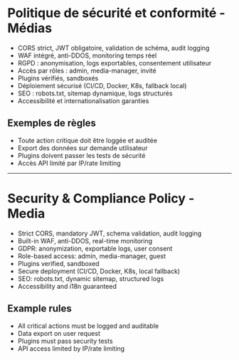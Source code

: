 # Politique de sécurité et conformité - Médias

- CORS strict, JWT obligatoire, validation de schéma, audit logging
- WAF intégré, anti-DDOS, monitoring temps réel
- RGPD : anonymisation, logs exportables, consentement utilisateur
- Accès par rôles : admin, media-manager, invité
- Plugins vérifiés, sandboxés
- Déploiement sécurisé (CI/CD, Docker, K8s, fallback local)
- SEO : robots.txt, sitemap dynamique, logs structurés
- Accessibilité et internationalisation garanties

## Exemples de règles
- Toute action critique doit être loggée et auditée
- Export des données sur demande utilisateur
- Plugins doivent passer les tests de sécurité
- Accès API limité par IP/rate limiting

---

# Security & Compliance Policy - Media

- Strict CORS, mandatory JWT, schema validation, audit logging
- Built-in WAF, anti-DDOS, real-time monitoring
- GDPR: anonymization, exportable logs, user consent
- Role-based access: admin, media-manager, guest
- Plugins verified, sandboxed
- Secure deployment (CI/CD, Docker, K8s, local fallback)
- SEO: robots.txt, dynamic sitemap, structured logs
- Accessibility and i18n guaranteed

## Example rules
- All critical actions must be logged and auditable
- Data export on user request
- Plugins must pass security tests
- API access limited by IP/rate limiting

